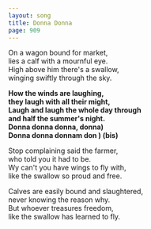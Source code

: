 ```yaml
---
layout: song
title: Donna Donna
page: 909
---
```


On a wagon bound for market,  
lies a calf with a mournful eye.  
High above him there's a swallow,  
winging swiftly through the sky.  

**How the winds are laughing,  
they laugh with all their might,  
Laugh and laugh the whole day through  
and half the summer's night.  
Donna donna donna, donna)  
Donna donna donnam don	) (bis)**  

Stop complaining said the farmer,  
who told you it had to be.  
Wy can't you have wings to fly with,  
like the swallow so proud and free.  

Calves are easily bound and slaughtered,  
never knowing the reason why.  
But whoever treasures freedom,  
like the swallow has learned to fly.  
